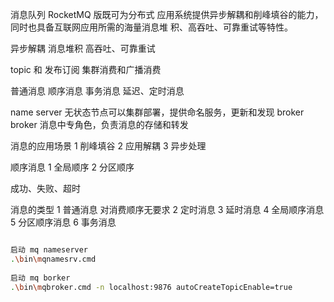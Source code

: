 消息队列 RocketMQ 版既可为分布式
应用系统提供异步解耦和削峰填谷的能力，同时也具备互联网应用所需的海量消息堆
积、高吞吐、可靠重试等特性。

异步解耦 
消息堆积 高吞吐、可靠重试

topic 和 发布订阅
集群消费和广播消费

普通消息 顺序消息 事务消息 延迟、定时消息

name server 无状态节点可以集群部署，提供命名服务，更新和发现 broker
broker 消息中专角色，负责消息的存储和转发


消息的应用场景 
1 削峰填谷 
2 应用解耦
3 异步处理

顺序消息
1 全局顺序
2 分区顺序

成功、失败、超时

消息的类型
1 普通消息 对消费顺序无要求
2 定时消息
3 延时消息
4 全局顺序消息
5 分区顺序消息
6 事务消息


```bash

启动 mq nameserver 
.\bin\mqnamesrv.cmd
 
启动 mq borker 
.\bin\mqbroker.cmd -n localhost:9876 autoCreateTopicEnable=true
 
 

```

